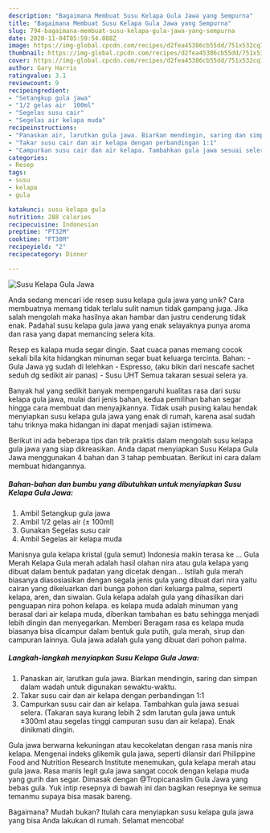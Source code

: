 ```yaml
---
description: "Bagaimana Membuat Susu Kelapa Gula Jawa yang Sempurna"
title: "Bagaimana Membuat Susu Kelapa Gula Jawa yang Sempurna"
slug: 794-bagaimana-membuat-susu-kelapa-gula-jawa-yang-sempurna
date: 2020-11-04T05:59:54.088Z
image: https://img-global.cpcdn.com/recipes/d2fea45386cb55dd/751x532cq70/susu-kelapa-gula-jawa-foto-resep-utama.jpg
thumbnail: https://img-global.cpcdn.com/recipes/d2fea45386cb55dd/751x532cq70/susu-kelapa-gula-jawa-foto-resep-utama.jpg
cover: https://img-global.cpcdn.com/recipes/d2fea45386cb55dd/751x532cq70/susu-kelapa-gula-jawa-foto-resep-utama.jpg
author: Gary Harris
ratingvalue: 3.1
reviewcount: 9
recipeingredient:
- "Setangkup gula jawa"
- "1/2 gelas air  100ml"
- "Segelas susu cair"
- "Segelas air kelapa muda"
recipeinstructions:
- "Panaskan air, larutkan gula jawa. Biarkan mendingin, saring dan simpan dalam wadah untuk digunakan sewaktu-waktu."
- "Takar susu cair dan air kelapa dengan perbandingan 1:1"
- "Campurkan susu cair dan air kelapa. Tambahkan gula jawa sesuai selera. (Takaran saya kurang lebih 2 sdm larutan gula jawa untuk ±300ml atau segelas tinggi campuran susu dan air kelapa). Enak dinikmati dingin."
categories:
- Resep
tags:
- susu
- kelapa
- gula

katakunci: susu kelapa gula 
nutrition: 288 calories
recipecuisine: Indonesian
preptime: "PT32M"
cooktime: "PT38M"
recipeyield: "2"
recipecategory: Dinner

---
```



![Susu Kelapa Gula Jawa](https://img-global.cpcdn.com/recipes/d2fea45386cb55dd/751x532cq70/susu-kelapa-gula-jawa-foto-resep-utama.jpg)

Anda sedang mencari ide resep susu kelapa gula jawa yang unik? Cara membuatnya memang tidak terlalu sulit namun tidak gampang juga. Jika salah mengolah maka hasilnya akan hambar dan justru cenderung tidak enak. Padahal susu kelapa gula jawa yang enak selayaknya punya aroma dan rasa yang dapat memancing selera kita.

Resep es kalapa muda segar dingin. Saat cuaca panas memang cocok sekali bila kita hidangkan minuman segar buat keluarga tercinta. Bahan: - Gula Jawa yg sudah di lelehkan - Espresso, (aku bikin dari nescafe sachet seduh dg sedikit air panas) - Susu UHT Semua takaran sesuai selera ya.

Banyak hal yang sedikit banyak mempengaruhi kualitas rasa dari susu kelapa gula jawa, mulai dari jenis bahan, kedua pemilihan bahan segar hingga cara membuat dan menyajikannya. Tidak usah pusing kalau hendak menyiapkan susu kelapa gula jawa yang enak di rumah, karena asal sudah tahu triknya maka hidangan ini dapat menjadi sajian istimewa.


Berikut ini ada beberapa tips dan trik praktis dalam mengolah susu kelapa gula jawa yang siap dikreasikan. Anda dapat menyiapkan Susu Kelapa Gula Jawa menggunakan 4 bahan dan 3 tahap pembuatan. Berikut ini cara dalam membuat hidangannya.

<!--inarticleads1-->

##### Bahan-bahan dan bumbu yang dibutuhkan untuk menyiapkan Susu Kelapa Gula Jawa:

1. Ambil Setangkup gula jawa
1. Ambil 1/2 gelas air (± 100ml)
1. Gunakan Segelas susu cair
1. Ambil Segelas air kelapa muda


Manisnya gula kelapa kristal (gula semut) Indonesia makin terasa ke … Gula Merah Kelapa Gula merah adalah hasil olahan nira atau gula kelapa yang dibuat dalam bentuk padatan yang dicetak dengan… Istilah gula merah biasanya diasosiasikan dengan segala jenis gula yang dibuat dari nira yaitu cairan yang dikeluarkan dari bunga pohon dari keluarga palma, seperti kelapa, aren, dan siwalan. Gula kelapa adalah gula yang dihasilkan dari penguapan nira pohon kelapa. es kelapa muda adalah minuman yang berasal dari air kelapa muda, diberikan tambahan es batu sehingga menjadi lebih dingin dan menyegarkan. Memberi Beragam rasa es kelapa muda biasanya bisa dicampur dalam bentuk gula putih, gula merah, sirup dan campuran lainnya. Gula jawa adalah gula yang dibuat dari pohon palma. 

<!--inarticleads2-->

##### Langkah-langkah menyiapkan Susu Kelapa Gula Jawa:

1. Panaskan air, larutkan gula jawa. Biarkan mendingin, saring dan simpan dalam wadah untuk digunakan sewaktu-waktu.
1. Takar susu cair dan air kelapa dengan perbandingan 1:1
1. Campurkan susu cair dan air kelapa. Tambahkan gula jawa sesuai selera. (Takaran saya kurang lebih 2 sdm larutan gula jawa untuk ±300ml atau segelas tinggi campuran susu dan air kelapa). Enak dinikmati dingin.


Gula jawa berwarna kekuningan atau kecokelatan dengan rasa manis nira kelapa. Mengenai indeks glikemik gula jawa, seperti dilansir dari Philippine Food and Nutrition Research Institute menemukan, gula kelapa merah atau gula jawa. Rasa manis legit gula jawa sangat cocok dengan kelapa muda yang gurih dan segar. Dimasak dengan @Tropicanaslim Gula Jawa yang bebas gula. Yuk intip resepnya di bawah ini dan bagikan resepnya ke semua temanmu supaya bisa masak bareng. 

Bagaimana? Mudah bukan? Itulah cara menyiapkan susu kelapa gula jawa yang bisa Anda lakukan di rumah. Selamat mencoba!
